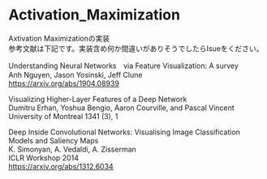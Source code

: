 # Activation_Maximization

Axtivation Maximizationの実装  
参考文献は下記です。実装含め何か間違いがありそうでしたらIsueをください。

Understanding Neural Networks　via Feature Visualization: A survey  
Anh Nguyen, Jason Yosinski, Jeff Clune  
https://arxiv.org/abs/1904.08939    

Visualizing Higher-Layer Features of a Deep Network  
Dumitru Erhan, Yoshua Bengio, Aaron Courville, and Pascal Vincent    
University of Montreal 1341 (3), 1  

Deep Inside Convolutional Networks: Visualising Image Classification Models and Saliency Maps  
K. Simonyan, A. Vedaldi, A. Zisserman   
ICLR Workshop 2014  
https://arxiv.org/abs/1312.6034  
